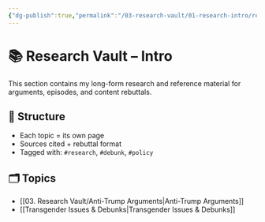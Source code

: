 ```yaml
---
{"dg-publish":true,"permalink":"/03-research-vault/01-research-intro/research-introduction/","created":"2025-06-28T00:45:24.136-04:00","updated":"2025-06-28T21:27:09.867-04:00"}
---
```


# 📚 Research Vault – Intro

This section contains my long-form research and reference material for arguments, episodes, and content rebuttals.

## 🔖 Structure

- Each topic = its own page
- Sources cited + rebuttal format
- Tagged with: `#research`, `#debunk`, `#policy`

## 🗂️ Topics

- [[03. Research Vault/Anti-Trump Arguments\|Anti-Trump Arguments]]
- [[Transgender Issues & Debunks\|Transgender Issues & Debunks]]
